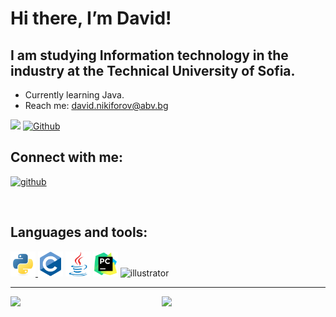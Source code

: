 # Hi there, I’m David! 
## I am studying Information technology in the industry at the Technical University of Sofia.
- Currently learning Java.
- Reach me: david.nikiforov@abv.bg

![](https://visitor-badge.laobi.icu/badge?page_id=DavidNikiforov.DavidNikiforov)
[![Github](https://img.shields.io/github/followers/DavidNikiforov?label=Follow&style=social)](https://github.com/DavidNikiforov)
<br />

## Connect with me:
[<img src='https://cdn.jsdelivr.net/npm/simple-icons@3.0.1/icons/github.svg' alt='github' height='40'>](https://github.com/DavidNikiforov)   

<br />

## Languages and tools:

<p align="left"> <a href="https://www.w3schools.com/cs/" target="_blank" rel="noreferrer"> 

<img src="https://raw.githubusercontent.com/devicons/devicon/master/icons/python/python-original.svg" alt="python" width="40" height="40"/> </a> 
<img src="https://raw.githubusercontent.com/devicons/devicon/master/icons/c/c-original.svg" alt="c" width="40" height="40"/> </a>
<img src="https://raw.githubusercontent.com/devicons/devicon/master/icons/java/java-original.svg" alt="java" width="40" height="40"/> </a>
<img src="https://raw.githubusercontent.com/devicons/devicon/master/icons/pycharm/pycharm-original.svg" alt="pycharm" width="40" height="40"/> </a>
<img src="https://www.vectorlogo.zone/logos/adobe_illustrator/adobe_illustrator-icon.svg" alt="illustrator" width="40" height="40"/> </a> </p>

---

<img align="left"  width="48%" src="https://github-readme-stats.vercel.app/api?username=DavidNikiforov&show_icons=true&theme=default&hide_border=true" />

<img align="left" width="46%" src="https://github-readme-stats.vercel.app/api/top-langs/?username=DavidNikiforov&layout=compact&hide_border=true" />


